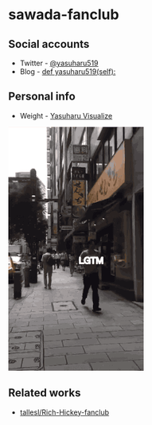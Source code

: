 sawada-fanclub
==============

Social accounts
---------------

* Twitter - [@yasuharu519](https://twitter.com/yasuharu519)
* Blog - [def yasuharu519(self):](http://yasuharu519.hatenablog.com/)

Personal info
-------------

* Weight - [Yasuharu Visualize](http://yasuharu519.github.io/Weight/)

![](lgtm/Tz8BhCV.gif)

Related works
-------------

* [tallesl/Rich-Hickey-fanclub](https://github.com/tallesl/Rich-Hickey-fanclub)
